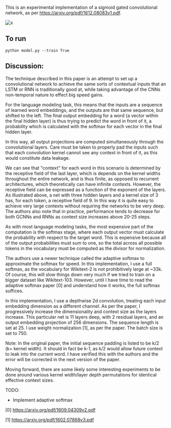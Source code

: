 This is an experimental implementation of a sigmoid gated convolutional network, as per https://arxiv.org/pdf/1612.08083v1.pdf.

![x](https://raw.githubusercontent.com/astanway/gated-conv-nets/master/gcnn.gif)

## To run
`python model.py --train True`

## Discussion:
  The technique described in this paper is an attempt to set up a convolutional network to achieve the same sorts of contextual inputs that an LSTM or RNN is traditionally good at, while taking advantage of the CNNs non-temporal nature to effect big speed gains. 
  
  For the language modeling task, this means that the inputs are a sequence of learned word embeddings, and the outputs are that same sequence, but shifted to the left. The final output embedding for a word (a vector within the final hidden layer) is thus trying to predict the word in front of it, a probability which is calculated with the softmax for each vector in the final hidden layer.

  In this way, all output projections are computed simultaneously through the convolutional layers. Care must be taken to properly pad the inputs such that each convolution kernel cannot see any context in front of it, as this would constitute data leakage.
  
  We can see that "context" for each word in this scenario is determined by the receptive field of the last layer, which is depends on the kernel widths throughout the entire network, and is thus finite, as opposed to recurrent architectures, which theoretically can have infinite contexts. However, the receptive field can be expressed as a function of the exponent of the layers. As illustrated above, a net with three hidden layers and a kernel size of 3 has, for each token, a receptive field of 9. In this way it is quite easy to achieve very large contexts without requiring the networks to be very deep. The authors also note that in practice, performance tends to decrease for both GCNNs and RNNs as context size increases above 20-25 steps. 

  As with most language modeling tasks, the most expensive part of the computation is the softmax stage, where each output vector must calculate the probability with respect to the target word. This is expensive because all of the output probabilities must sum to one, so the total across all possible tokens in the vocabulary must be computed as the divisor for normalization. 
  
  The authors use a newer technique called the adaptive softmax to approximate the softmax for speed. In this implementation, I use a full softmax, as the vocabulary for Wikitext-2 is not prohibitively large at ~33k. Of course, this will slow things down very much if we tried to train on a bigger dataset like Wikitext-103. However, until I have time to read the adaptive softmax paper [0] and understand how it works, the full softmax suffices.
  
  In this implementation, I use a depthwise 2d convolution, treating each input embedding dimension as a different channel. As per the paper, I progressively increase the dimensionality and context size as the layers increase. This particular net is 11 layers deep, with 2 residual layers, and an output embedding projection of 256 dimensions. The sequence length is set at 25. I use weight normalization [1], as per the paper. The batch size is set to 750.
  
  Note: In the original paper, the initial sequence padding is listed to be k/2 (k= kernel width). It should in fact be k-1, as k/2 would allow future context to leak into the current word. I have verified this with the authors and the error will be corrected in the next version of the paper.
  
  Moving forward, there are some likely some interesting experiments to be done around various kernel width/layer depth permutations for identical effective context sizes.
 
 
TODO:
- Implement adaptive softmax

[0] https://arxiv.org/pdf/1609.04309v2.pdf

[1] https://arxiv.org/pdf/1602.07868v3.pdf
